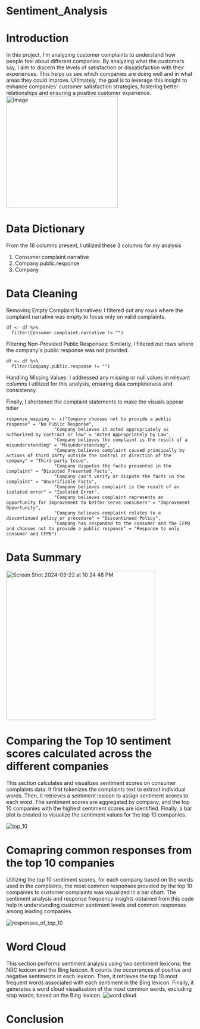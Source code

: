 # Sentiment_Analysis

# Introduction 
In this project, I'm analyzing customer complaints to understand how people feel about different companies. By analyzing what the customers say, I aim to discern the levels of satisfaction or dissatisfaction with their experiences. This helps us see which companies are doing well and in what areas they could improve. Ultimately, the goal is to leverage this insight to enhance companies' customer satisfaction strategies, fostering better relationships and ensuring a positive customer experience.
<img src="https://github.com/ygezu/Sentiment_Analysis/assets/159511253/51feaf97-fdc2-4437-98f6-b8aa8a8b1a2e" alt="Image" width="300">



# Data Dictionary 
From the 18 columns present, I utilized these 3 columns for my analysis 
1. Consumer.complaint.narrative
2. Company.public.response
3. Company


# Data Cleaning 
Removing Empty Complaint Narratives: I filtered out any rows where the complaint narrative was empty to focus only on valid complaints.

    df <- df %>%
      filter(Consumer.complaint.narrative != "")

Filtering Non-Provided Public Responses: Similarly, I filtered out rows where the company's public response was not provided.

    df <- df %>%
      filter(Company.public.response != "")

Handling Missing Values: I addressed any missing or null values in relevant columns I utilized for this analysis, ensuring data completeness and consistency.

Finally, I shortened the complaint statements to make the visuals appear tidier 
   
    response_mapping <- c("Company chooses not to provide a public response" = "No Public Response",
                      "Company believes it acted appropriately as authorized by contract or law" = "Acted Appropriately by Law",
                      "Company believes the complaint is the result of a misunderstanding" = "Misunderstanding",
                      "Company believes complaint caused principally by actions of third party outside the control or direction of the company" = "Third-party Issue",
                      "Company disputes the facts presented in the complaint" = "Disputed Presented Facts",
                      "Company can't verify or dispute the facts in the complaint" = "Unverifiable Facts",
                      "Company believes complaint is the result of an isolated error" = "Isolated Error",
                      "Company believes complaint represents an opportunity for improvement to better serve consumers" = "Improvement Opportunity",
                      "Company believes complaint relates to a discontinued policy or procedure" = "Discontinued Policy",
                      "Company has responded to the consumer and the CFPB and chooses not to provide a public response" = "Response to only consumer and CFPB")

# Data Summary 
<img width="400" alt="Screen Shot 2024-03-22 at 10 24 48 PM" src="https://github.com/ygezu/Sentiment_Analysis/assets/159511253/c4b29647-fd15-48f9-86ea-cc71406854e5">


# Comparing the Top 10 sentiment scores calculated across the different companies 
This section calculates and visualizes sentiment scores on consumer complaints data. It first tokenizes the complaints text to extract individual words. Then, it retrieves a sentiment lexicon to assign sentiment scores to each word. The sentiment scores are aggregated by company, and the top 10 companies with the highest sentiment scores are identified. Finally, a bar plot is created to visualize the sentiment values for the top 10 companies.

![top_10](https://github.com/ygezu/Sentiment_Analysis/assets/159511253/7ed61b8c-99bc-4ff1-b8ae-2d4015c285de)

# Comapring common responses from the top 10 companies
Utilizing the top 10 sentiment scores, for each company based on the words used in the complaints, the most common responses provided by the top 10 companies to customer complaints was visualized in a bar chart. The sentiment analysis and response frequency insights obtained from this code help in understanding customer sentiment levels and common responses among leading companies.

![responses_of_top_10](https://github.com/ygezu/Sentiment_Analysis/assets/159511253/029babbd-f256-4f6a-91f7-b9a509391b61)

# Word Cloud 
This section performs sentiment analysis using two sentiment lexicons: the NRC lexicon and the Bing lexicon. It counts the occurrences of positive and negative sentiments in each lexicon. Then, it retrieves the top 10 most frequent words associated with each sentiment in the Bing lexicon. Finally, it generates a word cloud visualization of the most common words, excluding stop words, based on the Bing lexicon. 
![word cloud](https://github.com/ygezu/Sentiment_Analysis/assets/159511253/176ca935-082e-4361-a15e-133c881c221c)



#  Conclusion 

